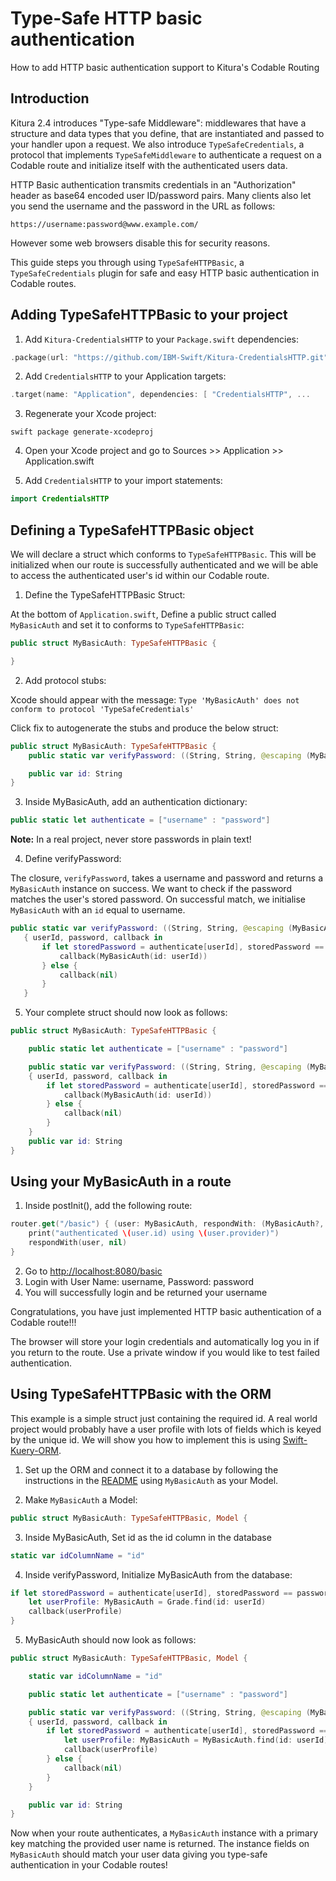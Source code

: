 <div class="titleBlock">
  <h1>Type-Safe HTTP basic authentication</h1>
  <p>How to add HTTP basic authentication support to Kitura's Codable Routing</p>
</div>

## Introduction
Kitura 2.4 introduces "Type-safe Middleware": middlewares that have a structure and data types that you define, that are instantiated and passed to your handler upon a request. We also introduce `TypeSafeCredentials`, a protocol that implements `TypeSafeMiddleware` to authenticate a request on a Codable route and initialize itself with the authenticated users data.

HTTP Basic authentication transmits credentials in an "Authorization" header as base64 encoded user ID/password pairs. Many clients also let you send the username and the password in the URL as follows:

```
https://username:password@www.example.com/
```

However some web browsers disable this for security reasons.

This guide steps you through using `TypeSafeHTTPBasic`, a `TypeSafeCredentials` plugin for safe and easy HTTP basic authentication in Codable routes.

## Adding TypeSafeHTTPBasic to your project

1) Add `Kitura-CredentialsHTTP` to your `Package.swift` dependencies:
```swift
.package(url: "https://github.com/IBM-Swift/Kitura-CredentialsHTTP.git", from: "2.1.0"),
```

2) Add `CredentialsHTTP` to your Application targets:
```swift
.target(name: "Application", dependencies: [ "CredentialsHTTP", ...
```

3) Regenerate your Xcode project:
```
swift package generate-xcodeproj
```

4) Open your Xcode project and go to Sources >> Application >> Application.swift

5) Add `CredentialsHTTP` to your import statements:
```swift
import CredentialsHTTP
```

## Defining a TypeSafeHTTPBasic object

We will declare a struct which conforms to `TypeSafeHTTPBasic`. This will be initialized when our route is successfully authenticated and we will be able to access the authenticated user's id within our Codable route.

1) Define the TypeSafeHTTPBasic Struct:

At the bottom of `Application.swift`, Define a public struct called `MyBasicAuth` and set it to conforms to `TypeSafeHTTPBasic`:
```swift
public struct MyBasicAuth: TypeSafeHTTPBasic {

}
```
2) Add protocol stubs:

Xcode should appear with the message:
`Type 'MyBasicAuth' does not conform to protocol 'TypeSafeCredentials'`

Click fix to autogenerate the stubs and produce the below struct:
```swift
public struct MyBasicAuth: TypeSafeHTTPBasic {
    public static var verifyPassword: ((String, String, @escaping (MyBasicAuth?) -> Void) -> Void)

    public var id: String
}
```

3) Inside MyBasicAuth, add an authentication dictionary:


```swift
public static let authenticate = ["username" : "password"]
```

__Note:__ In a real project, never store passwords in plain text!

4) Define verifyPassword:

The closure, `verifyPassword`, takes a username and password and returns a `MyBasicAuth` instance on success. We want to check if the password matches the user's stored password. On successful match, we initialise `MyBasicAuth` with an `id` equal to username.

```swift
public static var verifyPassword: ((String, String, @escaping (MyBasicAuth?) -> Void) -> Void) =
   { userId, password, callback in
       if let storedPassword = authenticate[userId], storedPassword == password {
           callback(MyBasicAuth(id: userId))
       } else {
           callback(nil)
       }
   }
```

5) Your complete struct should now look as follows:
```swift
public struct MyBasicAuth: TypeSafeHTTPBasic {

    public static let authenticate = ["username" : "password"]

    public static var verifyPassword: ((String, String, @escaping (MyBasicAuth?) -> Void) -> Void) =
    { userId, password, callback in
        if let storedPassword = authenticate[userId], storedPassword == password {
            callback(MyBasicAuth(id: userId))
        } else {
            callback(nil)
        }
    }
    public var id: String
}
```

## Using your MyBasicAuth in a route

1) Inside postInit(), add the following route:
```swift
router.get("/basic") { (user: MyBasicAuth, respondWith: (MyBasicAuth?, RequestError?) -> Void) in
    print("authenticated \(user.id) using \(user.provider)")
    respondWith(user, nil)
}
```

2) Go to [http://localhost:8080/basic](http://localhost:8080/basic)
3) Login with User Name: username, Password: password
4) You will successfully login and be returned your username

Congratulations, you have just implemented HTTP basic authentication of a Codable route!!!

The browser will store your login credentials and automatically log you in if you return to the route. Use a private window if you would like to test failed authentication.

## Using TypeSafeHTTPBasic with the ORM

This example is a simple struct just containing the required id. A real world project would probably have a user profile with lots of fields which is keyed by the unique id. We will show you how to implement this is using [Swift-Kuery-ORM](https://github.com/IBM-Swift/Swift-Kuery-ORM).

 1) Set up the ORM and connect it to a database by following the instructions in the [README](https://github.com/IBM-Swift/Swift-Kuery-ORM/blob/master/README.md) using `MyBasicAuth` as your Model.

2) Make `MyBasicAuth` a Model:
```swift
public struct MyBasicAuth: TypeSafeHTTPBasic, Model {
```
3) Inside MyBasicAuth, Set id as the id column in the database
```swift
static var idColumnName = "id"
```
4) Inside verifyPassword, Initialize MyBasicAuth from the database:
```swift
if let storedPassword = authenticate[userId], storedPassword == password {
    let userProfile: MyBasicAuth = Grade.find(id: userId)
    callback(userProfile)
}
```
5) MyBasicAuth should now look as follows:
```swift
public struct MyBasicAuth: TypeSafeHTTPBasic, Model {

    static var idColumnName = "id"

    public static let authenticate = ["username" : "password"]

    public static var verifyPassword: ((String, String, @escaping (MyBasicAuth?) -> Void) -> Void) =
    { userId, password, callback in
        if let storedPassword = authenticate[userId], storedPassword == password {
            let userProfile: MyBasicAuth = MyBasicAuth.find(id: userId)
            callback(userProfile)
        } else {
            callback(nil)
        }
    }

    public var id: String    
}
```

Now when your route authenticates, a `MyBasicAuth` instance with a primary key matching the provided user name is returned. The instance fields on `MyBasicAuth` should match your user data giving you type-safe authentication in your Codable routes!
